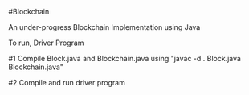 #Blockchain

 An under-progress Blockchain Implementation using Java

 To run, Driver Program

#1
 Compile Block.java and Blockchain.java using "javac -d . Block.java Blockchain.java"

#2
 Compile and run driver program
